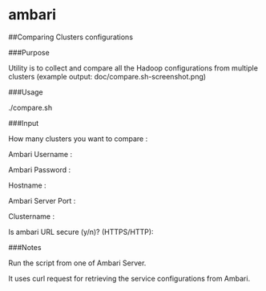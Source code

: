 # ambari

##Comparing Clusters configurations

###Purpose

Utility is to collect and compare all the Hadoop configurations from multiple clusters (example output: doc/compare.sh-screenshot.png)

###Usage 

./compare.sh


###Input 

How many clusters you want to compare :

Ambari Username :

Ambari Password :

Hostname :

Ambari Server Port :

Clustername :

Is ambari URL secure (y/n)? (HTTPS/HTTP):


###Notes 

Run the script from one of Ambari Server. 

It uses curl request for retrieving the service configurations from Ambari.
